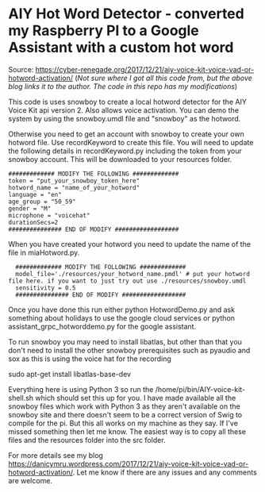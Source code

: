 # AIY Hot Word Detector - converted my Raspberry PI to a Google Assistant with a custom hot word

Source: https://cyber-renegade.org/2017/12/21/aiy-voice-kit-voice-vad-or-hotword-activation/
(_Not sure where I got all this code from, but the above blog links it to the author. The code in this repo has my modifications_)

This code is uses snowboy to create a local hotword detector for the AIY Voice Kit api version 2. Also allows voice activation. You can demo the system by using the snowboy.umdl file and "snowboy" as the hotword. 

Otherwise you need to get an account with snowboy to create your own hotword file. Use recordKeyword to create this file. You will need to update the following details in recordKeyword.py including the token from your snowboy account. This will be downloaded to your resources folder.

    ############# MODIFY THE FOLLOWING #############
    token = "put_your_snowboy_token_here"
    hotword_name = "name_of_your_hotword"
    language = "en"
    age_group = "50_59"
    gender = "M"
    microphone = "voicehat"
    durationSecs=2
    ############### END OF MODIFY ##################

When you have created your hotword you need to update the name of the file in miaHotword.py.

      ############# MODIFY THE FOLLOWING #############
      model_file='./resources/your_hotword_name.pmdl' # put your hotword file here. if you want to just try out use ./resources/snowboy.umdl
      sensitivity = 0.5
      ############### END OF MODIFY ##################

Once you have done this run either python HotwordDemo.py and ask something about holidays to use the google cloud services or python assistant_grpc_hotworddemo.py for the google assistant.

To run snowboy you may need to install libatlas, but other than that you don't need to install the other snowboy prerequisites such as pyaudio and sox as this is using the voice hat for the recording

sudo apt-get install libatlas-base-dev

Everything here is using Python 3 so run the /home/pi/bin/AIY-voice-kit-shell.sh which should set this up for you. I have made available all the snowboy files which work with Python 3 as they aren't available on the snowboy site and there doesn't seem to be a correct version of Swig to compile for the pi. But this all works on my machine as they say. If I've missed something then let me know. The easiest way is to copy all these files and the resources folder into the src folder.

For more details see my blog https://danicymru.wordpress.com/2017/12/21/aiy-voice-kit-voice-vad-or-hotword-activation/. Let me know if there are any issues and any comments are welcome.
